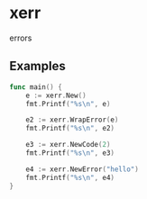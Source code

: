 # xerr
errors


## Examples

```go
func main() {
    e := xerr.New()
	fmt.Printf("%s\n", e)

	e2 := xerr.WrapError(e)
	fmt.Printf("%s\n", e2)

	e3 := xerr.NewCode(2)
	fmt.Printf("%s\n", e3)

	e4 := xerr.NewError("hello")
	fmt.Printf("%s\n", e4)
}

```
